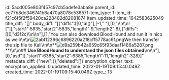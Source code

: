 id: 5acd005e803f457c97cb5adefe3aba8e
parent_id: ee77b8dc346741b6a470a8078c53657f
item_type: 1
item_id: f21c6f5f2f59420ca228482d82081874
item_updated_time: 1642583625049
title_diff: "[]"
body_diff: "[{\"diffs\":[[0,\"al()\"],[-1,\" \"],[0,\"\\\n\\\n![\"]],\"start1\":5835,\"start2\":5835,\"length1\":9,\"length2\":8},{\"diffs\":[[0,\"d3f2c)\\\n\\\n\"],[1,\"You can also download BloodHound and run it in nico as well\\\n\\\n![2abf12396c6896220a218cff5778ac6f.png](:/92ef8c85114742ba9d1383c73a7b2992)We then transfer the zip file to Kali\\\n\\\n**![d9a259b42a659c65f93daaf1486a5287.png](:/09675b14938e4ce99555225587e8cb4e)**\\\n\\\n## **Use BloodHound to understand the json files obtained**\\\n\\\n\"],[0,\"asd\"]],\"start1\":6385,\"start2\":6385,\"length1\":11,\"length2\":328}]"
metadata_diff: {"new":{},"deleted":[]}
encryption_cipher_text: 
encryption_applied: 0
updated_time: 2022-01-19T09:15:40.049Z
created_time: 2022-01-19T09:15:40.049Z
type_: 13